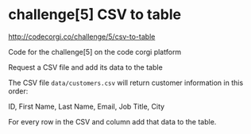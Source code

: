 # challenge[5] CSV to table

http://codecorgi.co/challenge/5/csv-to-table

Code for the challenge[5] on the code corgi platform

Request a CSV file and add its data to the table

The CSV file `data/customers.csv` will return customer information in this
order:

ID, First Name, Last Name, Email, Job Title, City

For every row in the CSV and column add that data to the table.

